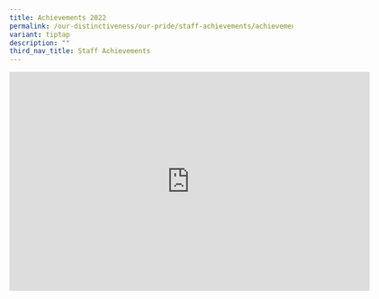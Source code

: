 ```yaml
---
title: Achievements 2022
permalink: /our-distinctiveness/our-pride/staff-achievements/achievements-2022/
variant: tiptap
description: ""
third_nav_title: Staff Achievements
---
```

<div class="iframe-wrapper">
<iframe height="389" width="640" allowfullscreen="true" frameborder="0" src="https://docs.google.com/presentation/d/e/2PACX-1vQEs0V-Mr958ZATwSGv2nBQJXqERqHAp_K-zXBFCVVtClU-kj-Dg6Fi7UmgUfvvUlOdepTZ7TmJGaXx/embed?start=true&amp;loop=true&amp;delayms=3000"></iframe>
</div>
<p></p>